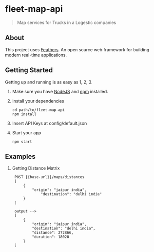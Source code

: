 # fleet-map-api

> Map services for Trucks in a Logestic companies 

## About

This project uses [Feathers](http://feathersjs.com). An open source web framework for building modern real-time applications.

## Getting Started

Getting up and running is as easy as 1, 2, 3.

1. Make sure you have [NodeJS](https://nodejs.org/) and [npm](https://www.npmjs.com/) installed.
2. Install your dependencies

    ```
    cd path/to/fleet-map-api
    npm install
    ```
3. Insert API Keys at config/default.json

4. Start your app

    ```
    npm start
    ```
## Examples

1. Getting Distance Matrix 
   ```
    POST {{base-url}}/maps/distances
    [
        {
            "origin": "jaipur india",
                "destination": "delhi india"
        }
    ]   

    output -->
    [
        {
            "origin": "jaipur india",
            "destination": "delhi india",
            "distance": 272866,
            "duration": 18020
        }
    ]
```
